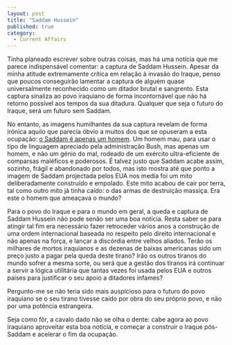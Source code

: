 ```yaml
---
layout: post
title: "Saddam Hussein"
published: true
category:
  - Current Affairs
---
```


Tinha planeado escrever sobre outras coisas, mas há uma notícia que me
parece indispensável comentar: a captura de Saddam Hussein. Apesar da
minha atitude extremamente crítica em relação à invasão do Iraque, penso
que poucos conseguirão lamentar a captura de alguém quase universalmente
reconhecido como um ditador brutal e sangrento. Esta captura sinaliza ao
povo iraquiano de forma incontornável que não há retorno possível aos
tempos da sua ditadura. Qualquer que seja o futuro do Iraque, será um
futuro sem Saddam.

No entanto, as imagens humilhantes da sua captura revelam de forma
irónica aquilo que parecia óbvio a muitos dos que se opuseram a esta
ocupação: [o Saddam é apenas um homem]. Um homem mau, para usar o tipo
de linguagem apreciado pela administração Bush, mas apenas um homem, e
não um génio do mal, rodeado de um exército ultra-eficiente de comparsas
maléficos e poderosos. É talvez justo que Saddam acabe assim, sozinho,
frágil e abandonado por todos, mas isto mostra até que ponto a imagem de
Saddam projectada pelos EUA nos media foi um mito deliberadamente
construído e empolado. Este mito acabou de cair por terra, tal como
outro mito já tinha caído: o das armas de destruição massiça. Era este o
homem que ameaçava o mundo?

Para o povo do Iraque e para o mundo em geral, a queda e captura de
Saddam Hussein não pode senão ser uma boa notícia. Resta saber se para
atingir tal fim era necessário fazer retroceder vários anos a construção
de uma ordem internacional baseada no respeito pelo direito
internacional e não apenas na força, e lançar a discórdia entre velhos
aliados. Terão os milhares de mortos iraquianos e as dezenas de baixas
americanas sido um preço justo a pagar pela queda deste tirano? Irão os
outros tiranos do mundo sofrer a mesma sorte, ou será que a gestão dos
tiranos irá continuar a servir a lógica utilitária que tantas vezes foi
usada pelos EUA e outros países para justificar o seu apoio a ditadores
infames?

Pergunto-me se não teria sido mais auspicioso para o futuro do povo
iraquiano se o seu tirano tivesse caído por obra do seu próprio povo, e
não por uma potência estrangeira.

Seja como fôr, a cavalo dado não se olha o dente: cabe agora ao povo
iraquiano aproveitar esta boa notícia, e começar a construir o Iraque
pós-Saddam e acelerar o fim da ocupação.

  [o Saddam é apenas um homem]: http://www.upi.com/view.cfm?StoryID=20031214-104036-3806r
